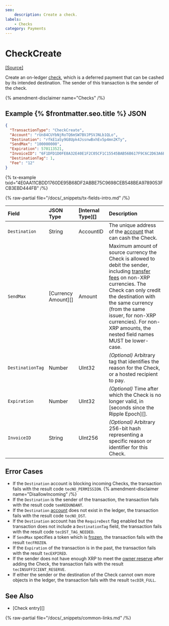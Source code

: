 ```yaml
---
seo:
    description: Create a check.
labels:
    - Checks
category: Payments
---
```

# CheckCreate
[[Source]](https://github.com/XRPLF/rippled/blob/master/src/xrpld/app/tx/detail/CreateCheck.cpp "Source")

Create an on-ledger [check](../../../../concepts/payment-types/checks.md), which is a deferred payment that can be cashed by its intended destination. The sender of this transaction is the sender of the check.

{% amendment-disclaimer name="Checks" /%}

## Example {% $frontmatter.seo.title %} JSON

```json
{
  "TransactionType": "CheckCreate",
  "Account": "rUn84CUYbNjRoTQ6mSW7BVJPSVJNLb1QLo",
  "Destination": "rfkE1aSy9G8Upk4JssnwBxhEv5p4mn2KTy",
  "SendMax": "100000000",
  "Expiration": 570113521,
  "InvoiceID": "6F1DFD1D0FE8A32E40E1F2C05CF1C15545BAB56B617F9C6C2D63A6B704BEF59B",
  "DestinationTag": 1,
  "Fee": "12"
}
```

{% tx-example txid="4E0AA11CBDD1760DE95B68DF2ABBE75C9698CEB548BEA9789053FCB3EBD444FB" /%}

{% raw-partial file="/docs/_snippets/tx-fields-intro.md" /%}

| Field            | JSON Type           | [Internal Type][] | Description     |
|:-----------------|:--------------------|:------------------|:----------------|
| `Destination`    | String              | AccountID         | The unique address of the [account](../../../../concepts/accounts/index.md) that can cash the Check. |
| `SendMax`        | [Currency Amount][] | Amount            | Maximum amount of source currency the Check is allowed to debit the sender, including [transfer fees](../../../../concepts/tokens/fungible-tokens/transfer-fees.md) on non-XRP currencies. The Check can only credit the destination with the same currency (from the same issuer, for non-XRP currencies). For non-XRP amounts, the nested field names MUST be lower-case. |
| `DestinationTag` | Number              | UInt32            | _(Optional)_ Arbitrary tag that identifies the reason for the Check, or a hosted recipient to pay. |
| `Expiration`     | Number              | UInt32            | _(Optional)_ Time after which the Check is no longer valid, in [seconds since the Ripple Epoch][]. |
| `InvoiceID`      | String              | UInt256           | _(Optional)_ Arbitrary 256-bit hash representing a specific reason or identifier for this Check. |

## Error Cases

- If the `Destination` account is blocking incoming Checks, the transaction fails with the result code `tecNO_PERMISSION`. {% amendment-disclaimer name="DisallowIncoming" /%}
- If the `Destination` is the sender of the transaction, the transaction fails with the result code `temREDUNDANT`.
- If the `Destination` [account](../../../../concepts/accounts/index.md) does not exist in the ledger, the transaction fails with the result code `tecNO_DST`.
- If the `Destination` account has the `RequireDest` flag enabled but the transaction does not include a `DestinationTag` field, the transaction fails with the result code `tecDST_TAG_NEEDED`.
- If `SendMax` specifies a token which is [frozen](../../../../concepts/tokens/fungible-tokens/freezes.md), the transaction fails with the result `tecFROZEN`.
- If the `Expiration` of the transaction is in the past, the transaction fails with the result `tecEXPIRED`.
- If the sender does not have enough XRP to meet the [owner reserve](../../../../concepts/accounts/reserves.md#owner-reserves) after adding the Check, the transaction fails with the result `tecINSUFFICIENT_RESERVE`.
- If either the sender or the destination of the Check cannot own more objects in the ledger, the transaction fails with the result `tecDIR_FULL`.

## See Also

- [Check entry][]

{% raw-partial file="/docs/_snippets/common-links.md" /%}
